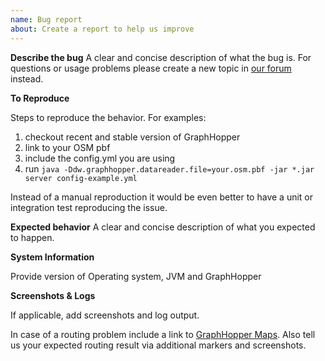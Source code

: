 ```yaml
---
name: Bug report
about: Create a report to help us improve
---
```


**Describe the bug**
A clear and concise description of what the bug is. For questions or usage problems please create a new topic in [our forum](https://discuss.graphhopper.com/c/graphhopper) instead.

**To Reproduce**

Steps to reproduce the behavior. For examples:

1. checkout recent and stable version of GraphHopper
2. link to your OSM pbf
3. include the config.yml you are using
4. run `java -Ddw.graphhopper.datareader.file=your.osm.pbf -jar *.jar server config-example.yml`

Instead of a manual reproduction it would be even better to have a unit or integration test reproducing the issue.

**Expected behavior**
A clear and concise description of what you expected to happen.

**System Information**

Provide version of Operating system, JVM and GraphHopper

**Screenshots & Logs**

If applicable, add screenshots and log output.

In case of a routing problem include a link to [GraphHopper Maps](https://graphhopper.com/maps/). Also tell us your expected routing result via additional markers and screenshots.
